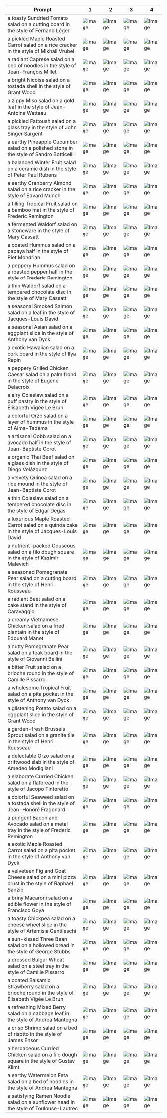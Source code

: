 | Prompt | 1 | 2 | 3 | 4 |
|-|-|-|-|-|
| a toasty Sundried Tomato salad on a cutting board in the style of Fernand Léger | ![Image](https://salad-benchmark-public-assets.s3.us-east-2.amazonaws.com/sdxl/fc782c1a-1718-40fd-8b6c-bea86389394f-0.jpg) | ![Image](https://salad-benchmark-public-assets.s3.us-east-2.amazonaws.com/sdxl/fc782c1a-1718-40fd-8b6c-bea86389394f-1.jpg) | ![Image](https://salad-benchmark-public-assets.s3.us-east-2.amazonaws.com/sdxl/fc782c1a-1718-40fd-8b6c-bea86389394f-2.jpg) | ![Image](https://salad-benchmark-public-assets.s3.us-east-2.amazonaws.com/sdxl/fc782c1a-1718-40fd-8b6c-bea86389394f-3.jpg) |
| a pickled Maple Roasted Carrot salad on a rice cracker in the style of Mikhail Vrubel | ![Image](https://salad-benchmark-public-assets.s3.us-east-2.amazonaws.com/sdxl/132ea432-86c4-4c72-a374-c8f15ac26134-0.jpg) | ![Image](https://salad-benchmark-public-assets.s3.us-east-2.amazonaws.com/sdxl/132ea432-86c4-4c72-a374-c8f15ac26134-1.jpg) | ![Image](https://salad-benchmark-public-assets.s3.us-east-2.amazonaws.com/sdxl/132ea432-86c4-4c72-a374-c8f15ac26134-2.jpg) | ![Image](https://salad-benchmark-public-assets.s3.us-east-2.amazonaws.com/sdxl/132ea432-86c4-4c72-a374-c8f15ac26134-3.jpg) |
| a radiant Caprese salad on a bed of noodles in the style of Jean-François Millet | ![Image](https://salad-benchmark-public-assets.s3.us-east-2.amazonaws.com/sdxl/4b3c69dd-0701-4edf-b408-a8de3ecb7081-0.jpg) | ![Image](https://salad-benchmark-public-assets.s3.us-east-2.amazonaws.com/sdxl/4b3c69dd-0701-4edf-b408-a8de3ecb7081-1.jpg) | ![Image](https://salad-benchmark-public-assets.s3.us-east-2.amazonaws.com/sdxl/4b3c69dd-0701-4edf-b408-a8de3ecb7081-2.jpg) | ![Image](https://salad-benchmark-public-assets.s3.us-east-2.amazonaws.com/sdxl/4b3c69dd-0701-4edf-b408-a8de3ecb7081-3.jpg) |
| a bright Nicoise salad on a tostada shell in the style of Grant Wood | ![Image](https://salad-benchmark-public-assets.s3.us-east-2.amazonaws.com/sdxl/4d6cd840-70ff-4cc2-aa49-fe55dd59b9ae-0.jpg) | ![Image](https://salad-benchmark-public-assets.s3.us-east-2.amazonaws.com/sdxl/4d6cd840-70ff-4cc2-aa49-fe55dd59b9ae-1.jpg) | ![Image](https://salad-benchmark-public-assets.s3.us-east-2.amazonaws.com/sdxl/4d6cd840-70ff-4cc2-aa49-fe55dd59b9ae-2.jpg) | ![Image](https://salad-benchmark-public-assets.s3.us-east-2.amazonaws.com/sdxl/4d6cd840-70ff-4cc2-aa49-fe55dd59b9ae-3.jpg) |
| a zippy Miso salad on a gold leaf in the style of Jean-Antoine Watteau | ![Image](https://salad-benchmark-public-assets.s3.us-east-2.amazonaws.com/sdxl/6d56f66f-4254-4ab1-a33f-414644b8bebb-0.jpg) | ![Image](https://salad-benchmark-public-assets.s3.us-east-2.amazonaws.com/sdxl/6d56f66f-4254-4ab1-a33f-414644b8bebb-1.jpg) | ![Image](https://salad-benchmark-public-assets.s3.us-east-2.amazonaws.com/sdxl/6d56f66f-4254-4ab1-a33f-414644b8bebb-2.jpg) | ![Image](https://salad-benchmark-public-assets.s3.us-east-2.amazonaws.com/sdxl/6d56f66f-4254-4ab1-a33f-414644b8bebb-3.jpg) |
| a pickled Fattoush salad on a glass tray in the style of John Singer Sargent | ![Image](https://salad-benchmark-public-assets.s3.us-east-2.amazonaws.com/sdxl/121ed0a9-6e5d-49ab-bec0-c2931117bf5e-0.jpg) | ![Image](https://salad-benchmark-public-assets.s3.us-east-2.amazonaws.com/sdxl/121ed0a9-6e5d-49ab-bec0-c2931117bf5e-1.jpg) | ![Image](https://salad-benchmark-public-assets.s3.us-east-2.amazonaws.com/sdxl/121ed0a9-6e5d-49ab-bec0-c2931117bf5e-2.jpg) | ![Image](https://salad-benchmark-public-assets.s3.us-east-2.amazonaws.com/sdxl/121ed0a9-6e5d-49ab-bec0-c2931117bf5e-3.jpg) |
| a earthy Pineapple Cucumber salad on a polished stone in the style of Sandro Botticelli | ![Image](https://salad-benchmark-public-assets.s3.us-east-2.amazonaws.com/sdxl/dcd28bd9-c5cc-4c48-aa2a-b831ffce81f0-0.jpg) | ![Image](https://salad-benchmark-public-assets.s3.us-east-2.amazonaws.com/sdxl/dcd28bd9-c5cc-4c48-aa2a-b831ffce81f0-1.jpg) | ![Image](https://salad-benchmark-public-assets.s3.us-east-2.amazonaws.com/sdxl/dcd28bd9-c5cc-4c48-aa2a-b831ffce81f0-2.jpg) | ![Image](https://salad-benchmark-public-assets.s3.us-east-2.amazonaws.com/sdxl/dcd28bd9-c5cc-4c48-aa2a-b831ffce81f0-3.jpg) |
| a balanced Winter Fruit salad on a ceramic dish in the style of Peter Paul Rubens | ![Image](https://salad-benchmark-public-assets.s3.us-east-2.amazonaws.com/sdxl/5d53fed7-06ad-4307-841c-8bee7c078392-0.jpg) | ![Image](https://salad-benchmark-public-assets.s3.us-east-2.amazonaws.com/sdxl/5d53fed7-06ad-4307-841c-8bee7c078392-1.jpg) | ![Image](https://salad-benchmark-public-assets.s3.us-east-2.amazonaws.com/sdxl/5d53fed7-06ad-4307-841c-8bee7c078392-2.jpg) | ![Image](https://salad-benchmark-public-assets.s3.us-east-2.amazonaws.com/sdxl/5d53fed7-06ad-4307-841c-8bee7c078392-3.jpg) |
| a earthy Cranberry Almond salad on a rice cracker in the style of Edvard Munch | ![Image](https://salad-benchmark-public-assets.s3.us-east-2.amazonaws.com/sdxl/a570c1e1-8cdf-459c-9f6a-f5d077f383b4-0.jpg) | ![Image](https://salad-benchmark-public-assets.s3.us-east-2.amazonaws.com/sdxl/a570c1e1-8cdf-459c-9f6a-f5d077f383b4-1.jpg) | ![Image](https://salad-benchmark-public-assets.s3.us-east-2.amazonaws.com/sdxl/a570c1e1-8cdf-459c-9f6a-f5d077f383b4-2.jpg) | ![Image](https://salad-benchmark-public-assets.s3.us-east-2.amazonaws.com/sdxl/a570c1e1-8cdf-459c-9f6a-f5d077f383b4-3.jpg) |
| a filling Tropical Fruit salad on a bamboo mat in the style of Frederic Remington | ![Image](https://salad-benchmark-public-assets.s3.us-east-2.amazonaws.com/sdxl/b803827c-7698-4c1e-ad57-5cd3ea3fdb0f-0.jpg) | ![Image](https://salad-benchmark-public-assets.s3.us-east-2.amazonaws.com/sdxl/b803827c-7698-4c1e-ad57-5cd3ea3fdb0f-1.jpg) | ![Image](https://salad-benchmark-public-assets.s3.us-east-2.amazonaws.com/sdxl/b803827c-7698-4c1e-ad57-5cd3ea3fdb0f-2.jpg) | ![Image](https://salad-benchmark-public-assets.s3.us-east-2.amazonaws.com/sdxl/b803827c-7698-4c1e-ad57-5cd3ea3fdb0f-3.jpg) |
| a fermented Waldorf salad on a stoneware in the style of Mary Cassatt | ![Image](https://salad-benchmark-public-assets.s3.us-east-2.amazonaws.com/sdxl/5498042c-5fbc-4389-a027-929dd53deeb1-0.jpg) | ![Image](https://salad-benchmark-public-assets.s3.us-east-2.amazonaws.com/sdxl/5498042c-5fbc-4389-a027-929dd53deeb1-1.jpg) | ![Image](https://salad-benchmark-public-assets.s3.us-east-2.amazonaws.com/sdxl/5498042c-5fbc-4389-a027-929dd53deeb1-2.jpg) | ![Image](https://salad-benchmark-public-assets.s3.us-east-2.amazonaws.com/sdxl/5498042c-5fbc-4389-a027-929dd53deeb1-3.jpg) |
| a coated Hummus salad on a papaya half in the style of Piet Mondrian | ![Image](https://salad-benchmark-public-assets.s3.us-east-2.amazonaws.com/sdxl/b1157278-ff1b-4d5f-a072-894dcc183538-0.jpg) | ![Image](https://salad-benchmark-public-assets.s3.us-east-2.amazonaws.com/sdxl/b1157278-ff1b-4d5f-a072-894dcc183538-1.jpg) | ![Image](https://salad-benchmark-public-assets.s3.us-east-2.amazonaws.com/sdxl/b1157278-ff1b-4d5f-a072-894dcc183538-2.jpg) | ![Image](https://salad-benchmark-public-assets.s3.us-east-2.amazonaws.com/sdxl/b1157278-ff1b-4d5f-a072-894dcc183538-3.jpg) |
| a peppery Hummus salad on a roasted pepper half in the style of Frederic Remington | ![Image](https://salad-benchmark-public-assets.s3.us-east-2.amazonaws.com/sdxl/f6e34167-441b-4b01-9a02-6d4ee3649eee-0.jpg) | ![Image](https://salad-benchmark-public-assets.s3.us-east-2.amazonaws.com/sdxl/f6e34167-441b-4b01-9a02-6d4ee3649eee-1.jpg) | ![Image](https://salad-benchmark-public-assets.s3.us-east-2.amazonaws.com/sdxl/f6e34167-441b-4b01-9a02-6d4ee3649eee-2.jpg) | ![Image](https://salad-benchmark-public-assets.s3.us-east-2.amazonaws.com/sdxl/f6e34167-441b-4b01-9a02-6d4ee3649eee-3.jpg) |
| a thin Waldorf salad on a tempered chocolate disc in the style of Mary Cassatt | ![Image](https://salad-benchmark-public-assets.s3.us-east-2.amazonaws.com/sdxl/a79d20dd-a58a-437b-a3dd-8efa9302671a-0.jpg) | ![Image](https://salad-benchmark-public-assets.s3.us-east-2.amazonaws.com/sdxl/a79d20dd-a58a-437b-a3dd-8efa9302671a-1.jpg) | ![Image](https://salad-benchmark-public-assets.s3.us-east-2.amazonaws.com/sdxl/a79d20dd-a58a-437b-a3dd-8efa9302671a-2.jpg) | ![Image](https://salad-benchmark-public-assets.s3.us-east-2.amazonaws.com/sdxl/a79d20dd-a58a-437b-a3dd-8efa9302671a-3.jpg) |
| a seasonal Smoked Salmon salad on a leaf in the style of Jacques-Louis David | ![Image](https://salad-benchmark-public-assets.s3.us-east-2.amazonaws.com/sdxl/d6d4d60b-0d91-4465-b295-0f019c559074-0.jpg) | ![Image](https://salad-benchmark-public-assets.s3.us-east-2.amazonaws.com/sdxl/d6d4d60b-0d91-4465-b295-0f019c559074-1.jpg) | ![Image](https://salad-benchmark-public-assets.s3.us-east-2.amazonaws.com/sdxl/d6d4d60b-0d91-4465-b295-0f019c559074-2.jpg) | ![Image](https://salad-benchmark-public-assets.s3.us-east-2.amazonaws.com/sdxl/d6d4d60b-0d91-4465-b295-0f019c559074-3.jpg) |
| a seasonal Asian salad on a eggplant slice in the style of Anthony van Dyck | ![Image](https://salad-benchmark-public-assets.s3.us-east-2.amazonaws.com/sdxl/fb69b723-9ea8-4442-8582-ad18474ead9d-0.jpg) | ![Image](https://salad-benchmark-public-assets.s3.us-east-2.amazonaws.com/sdxl/fb69b723-9ea8-4442-8582-ad18474ead9d-1.jpg) | ![Image](https://salad-benchmark-public-assets.s3.us-east-2.amazonaws.com/sdxl/fb69b723-9ea8-4442-8582-ad18474ead9d-2.jpg) | ![Image](https://salad-benchmark-public-assets.s3.us-east-2.amazonaws.com/sdxl/fb69b723-9ea8-4442-8582-ad18474ead9d-3.jpg) |
| a exotic Hawaiian salad on a cork board in the style of Ilya Repin | ![Image](https://salad-benchmark-public-assets.s3.us-east-2.amazonaws.com/sdxl/c5b6cf7d-a206-4318-bedf-b38da2abed49-0.jpg) | ![Image](https://salad-benchmark-public-assets.s3.us-east-2.amazonaws.com/sdxl/c5b6cf7d-a206-4318-bedf-b38da2abed49-1.jpg) | ![Image](https://salad-benchmark-public-assets.s3.us-east-2.amazonaws.com/sdxl/c5b6cf7d-a206-4318-bedf-b38da2abed49-2.jpg) | ![Image](https://salad-benchmark-public-assets.s3.us-east-2.amazonaws.com/sdxl/c5b6cf7d-a206-4318-bedf-b38da2abed49-3.jpg) |
| a peppery Grilled Chicken Caesar salad on a palm frond in the style of Eugène Delacroix | ![Image](https://salad-benchmark-public-assets.s3.us-east-2.amazonaws.com/sdxl/5c06fccb-74e1-4244-b8f4-24e7e91d0ced-0.jpg) | ![Image](https://salad-benchmark-public-assets.s3.us-east-2.amazonaws.com/sdxl/5c06fccb-74e1-4244-b8f4-24e7e91d0ced-1.jpg) | ![Image](https://salad-benchmark-public-assets.s3.us-east-2.amazonaws.com/sdxl/5c06fccb-74e1-4244-b8f4-24e7e91d0ced-2.jpg) | ![Image](https://salad-benchmark-public-assets.s3.us-east-2.amazonaws.com/sdxl/5c06fccb-74e1-4244-b8f4-24e7e91d0ced-3.jpg) |
| a airy Coleslaw salad on a puff pastry in the style of Élisabeth Vigée Le Brun | ![Image](https://salad-benchmark-public-assets.s3.us-east-2.amazonaws.com/sdxl/641da8aa-21b6-42ec-8714-23f2af4ca743-0.jpg) | ![Image](https://salad-benchmark-public-assets.s3.us-east-2.amazonaws.com/sdxl/641da8aa-21b6-42ec-8714-23f2af4ca743-1.jpg) | ![Image](https://salad-benchmark-public-assets.s3.us-east-2.amazonaws.com/sdxl/641da8aa-21b6-42ec-8714-23f2af4ca743-2.jpg) | ![Image](https://salad-benchmark-public-assets.s3.us-east-2.amazonaws.com/sdxl/641da8aa-21b6-42ec-8714-23f2af4ca743-3.jpg) |
| a colorful Orzo salad on a layer of hummus in the style of Alma-Tadema | ![Image](https://salad-benchmark-public-assets.s3.us-east-2.amazonaws.com/sdxl/56eb9d02-cb61-46cb-9d29-89629e4e0521-0.jpg) | ![Image](https://salad-benchmark-public-assets.s3.us-east-2.amazonaws.com/sdxl/56eb9d02-cb61-46cb-9d29-89629e4e0521-1.jpg) | ![Image](https://salad-benchmark-public-assets.s3.us-east-2.amazonaws.com/sdxl/56eb9d02-cb61-46cb-9d29-89629e4e0521-2.jpg) | ![Image](https://salad-benchmark-public-assets.s3.us-east-2.amazonaws.com/sdxl/56eb9d02-cb61-46cb-9d29-89629e4e0521-3.jpg) |
| a artisanal Cobb salad on a avocado half in the style of Jean-Baptiste Corot | ![Image](https://salad-benchmark-public-assets.s3.us-east-2.amazonaws.com/sdxl/08a95abd-2330-4bf8-9f57-411f644abf95-0.jpg) | ![Image](https://salad-benchmark-public-assets.s3.us-east-2.amazonaws.com/sdxl/08a95abd-2330-4bf8-9f57-411f644abf95-1.jpg) | ![Image](https://salad-benchmark-public-assets.s3.us-east-2.amazonaws.com/sdxl/08a95abd-2330-4bf8-9f57-411f644abf95-2.jpg) | ![Image](https://salad-benchmark-public-assets.s3.us-east-2.amazonaws.com/sdxl/08a95abd-2330-4bf8-9f57-411f644abf95-3.jpg) |
| a organic Thai Beef salad on a glass dish in the style of Diego Velázquez | ![Image](https://salad-benchmark-public-assets.s3.us-east-2.amazonaws.com/sdxl/18fb890f-2b4e-4239-ad20-c3fbd97d2b77-0.jpg) | ![Image](https://salad-benchmark-public-assets.s3.us-east-2.amazonaws.com/sdxl/18fb890f-2b4e-4239-ad20-c3fbd97d2b77-1.jpg) | ![Image](https://salad-benchmark-public-assets.s3.us-east-2.amazonaws.com/sdxl/18fb890f-2b4e-4239-ad20-c3fbd97d2b77-2.jpg) | ![Image](https://salad-benchmark-public-assets.s3.us-east-2.amazonaws.com/sdxl/18fb890f-2b4e-4239-ad20-c3fbd97d2b77-3.jpg) |
| a velvety Quinoa salad on a rice mound in the style of Jean-Baptiste Corot | ![Image](https://salad-benchmark-public-assets.s3.us-east-2.amazonaws.com/sdxl/34c7cd8d-76ef-4841-9d2c-09c1094b442a-0.jpg) | ![Image](https://salad-benchmark-public-assets.s3.us-east-2.amazonaws.com/sdxl/34c7cd8d-76ef-4841-9d2c-09c1094b442a-1.jpg) | ![Image](https://salad-benchmark-public-assets.s3.us-east-2.amazonaws.com/sdxl/34c7cd8d-76ef-4841-9d2c-09c1094b442a-2.jpg) | ![Image](https://salad-benchmark-public-assets.s3.us-east-2.amazonaws.com/sdxl/34c7cd8d-76ef-4841-9d2c-09c1094b442a-3.jpg) |
| a thin Coleslaw salad on a tempered chocolate disc in the style of Edgar Degas | ![Image](https://salad-benchmark-public-assets.s3.us-east-2.amazonaws.com/sdxl/dc3df0d3-6f6d-4788-beb7-51e1e39ca9a1-0.jpg) | ![Image](https://salad-benchmark-public-assets.s3.us-east-2.amazonaws.com/sdxl/dc3df0d3-6f6d-4788-beb7-51e1e39ca9a1-1.jpg) | ![Image](https://salad-benchmark-public-assets.s3.us-east-2.amazonaws.com/sdxl/dc3df0d3-6f6d-4788-beb7-51e1e39ca9a1-2.jpg) | ![Image](https://salad-benchmark-public-assets.s3.us-east-2.amazonaws.com/sdxl/dc3df0d3-6f6d-4788-beb7-51e1e39ca9a1-3.jpg) |
| a luxurious Maple Roasted Carrot salad on a quinoa cake in the style of Jacques-Louis David | ![Image](https://salad-benchmark-public-assets.s3.us-east-2.amazonaws.com/sdxl/1eb6e6b1-a919-456e-8e6c-9a67df16fcd9-0.jpg) | ![Image](https://salad-benchmark-public-assets.s3.us-east-2.amazonaws.com/sdxl/1eb6e6b1-a919-456e-8e6c-9a67df16fcd9-1.jpg) | ![Image](https://salad-benchmark-public-assets.s3.us-east-2.amazonaws.com/sdxl/1eb6e6b1-a919-456e-8e6c-9a67df16fcd9-2.jpg) | ![Image](https://salad-benchmark-public-assets.s3.us-east-2.amazonaws.com/sdxl/1eb6e6b1-a919-456e-8e6c-9a67df16fcd9-3.jpg) |
| a nutrient-packed Couscous salad on a filo dough square in the style of Kazimir Malevich | ![Image](https://salad-benchmark-public-assets.s3.us-east-2.amazonaws.com/sdxl/f78ad2b7-57ab-4008-a74a-ef51a1a886ac-0.jpg) | ![Image](https://salad-benchmark-public-assets.s3.us-east-2.amazonaws.com/sdxl/f78ad2b7-57ab-4008-a74a-ef51a1a886ac-1.jpg) | ![Image](https://salad-benchmark-public-assets.s3.us-east-2.amazonaws.com/sdxl/f78ad2b7-57ab-4008-a74a-ef51a1a886ac-2.jpg) | ![Image](https://salad-benchmark-public-assets.s3.us-east-2.amazonaws.com/sdxl/f78ad2b7-57ab-4008-a74a-ef51a1a886ac-3.jpg) |
| a seasoned Pomegranate Pear salad on a cutting board in the style of Henri Rousseau | ![Image](https://salad-benchmark-public-assets.s3.us-east-2.amazonaws.com/sdxl/a4b8ab78-552f-4d6e-8f10-86d3197b2fec-0.jpg) | ![Image](https://salad-benchmark-public-assets.s3.us-east-2.amazonaws.com/sdxl/a4b8ab78-552f-4d6e-8f10-86d3197b2fec-1.jpg) | ![Image](https://salad-benchmark-public-assets.s3.us-east-2.amazonaws.com/sdxl/a4b8ab78-552f-4d6e-8f10-86d3197b2fec-2.jpg) | ![Image](https://salad-benchmark-public-assets.s3.us-east-2.amazonaws.com/sdxl/a4b8ab78-552f-4d6e-8f10-86d3197b2fec-3.jpg) |
| a radiant Beet salad on a cake stand in the style of Caravaggio | ![Image](https://salad-benchmark-public-assets.s3.us-east-2.amazonaws.com/sdxl/1b712e64-8373-454f-84ab-30f9df8c58b9-0.jpg) | ![Image](https://salad-benchmark-public-assets.s3.us-east-2.amazonaws.com/sdxl/1b712e64-8373-454f-84ab-30f9df8c58b9-1.jpg) | ![Image](https://salad-benchmark-public-assets.s3.us-east-2.amazonaws.com/sdxl/1b712e64-8373-454f-84ab-30f9df8c58b9-2.jpg) | ![Image](https://salad-benchmark-public-assets.s3.us-east-2.amazonaws.com/sdxl/1b712e64-8373-454f-84ab-30f9df8c58b9-3.jpg) |
| a creamy Vietnamese Chicken salad on a fried plantain in the style of Edouard Manet | ![Image](https://salad-benchmark-public-assets.s3.us-east-2.amazonaws.com/sdxl/a81ac8e6-a011-4bcb-a6d2-e123d355c27b-0.jpg) | ![Image](https://salad-benchmark-public-assets.s3.us-east-2.amazonaws.com/sdxl/a81ac8e6-a011-4bcb-a6d2-e123d355c27b-1.jpg) | ![Image](https://salad-benchmark-public-assets.s3.us-east-2.amazonaws.com/sdxl/a81ac8e6-a011-4bcb-a6d2-e123d355c27b-2.jpg) | ![Image](https://salad-benchmark-public-assets.s3.us-east-2.amazonaws.com/sdxl/a81ac8e6-a011-4bcb-a6d2-e123d355c27b-3.jpg) |
| a nutty Pomegranate Pear salad on a teak board in the style of Giovanni Bellini | ![Image](https://salad-benchmark-public-assets.s3.us-east-2.amazonaws.com/sdxl/160bb256-f1f1-4b76-90c9-a28855ce93e9-0.jpg) | ![Image](https://salad-benchmark-public-assets.s3.us-east-2.amazonaws.com/sdxl/160bb256-f1f1-4b76-90c9-a28855ce93e9-1.jpg) | ![Image](https://salad-benchmark-public-assets.s3.us-east-2.amazonaws.com/sdxl/160bb256-f1f1-4b76-90c9-a28855ce93e9-2.jpg) | ![Image](https://salad-benchmark-public-assets.s3.us-east-2.amazonaws.com/sdxl/160bb256-f1f1-4b76-90c9-a28855ce93e9-3.jpg) |
| a bitter Fruit salad on a brioche round in the style of Camille Pissarro | ![Image](https://salad-benchmark-public-assets.s3.us-east-2.amazonaws.com/sdxl/b60664a8-670b-433b-bd41-2f1f737fefa2-0.jpg) | ![Image](https://salad-benchmark-public-assets.s3.us-east-2.amazonaws.com/sdxl/b60664a8-670b-433b-bd41-2f1f737fefa2-1.jpg) | ![Image](https://salad-benchmark-public-assets.s3.us-east-2.amazonaws.com/sdxl/b60664a8-670b-433b-bd41-2f1f737fefa2-2.jpg) | ![Image](https://salad-benchmark-public-assets.s3.us-east-2.amazonaws.com/sdxl/b60664a8-670b-433b-bd41-2f1f737fefa2-3.jpg) |
| a wholesome Tropical Fruit salad on a pita pocket in the style of Anthony van Dyck | ![Image](https://salad-benchmark-public-assets.s3.us-east-2.amazonaws.com/sdxl/d330b4bb-2281-4676-a2b5-1947cae19652-0.jpg) | ![Image](https://salad-benchmark-public-assets.s3.us-east-2.amazonaws.com/sdxl/d330b4bb-2281-4676-a2b5-1947cae19652-1.jpg) | ![Image](https://salad-benchmark-public-assets.s3.us-east-2.amazonaws.com/sdxl/d330b4bb-2281-4676-a2b5-1947cae19652-2.jpg) | ![Image](https://salad-benchmark-public-assets.s3.us-east-2.amazonaws.com/sdxl/d330b4bb-2281-4676-a2b5-1947cae19652-3.jpg) |
| a glistening Potato salad on a eggplant slice in the style of Grant Wood | ![Image](https://salad-benchmark-public-assets.s3.us-east-2.amazonaws.com/sdxl/85ed9653-bbd2-416f-bbdd-bf155d24daba-0.jpg) | ![Image](https://salad-benchmark-public-assets.s3.us-east-2.amazonaws.com/sdxl/85ed9653-bbd2-416f-bbdd-bf155d24daba-1.jpg) | ![Image](https://salad-benchmark-public-assets.s3.us-east-2.amazonaws.com/sdxl/85ed9653-bbd2-416f-bbdd-bf155d24daba-2.jpg) | ![Image](https://salad-benchmark-public-assets.s3.us-east-2.amazonaws.com/sdxl/85ed9653-bbd2-416f-bbdd-bf155d24daba-3.jpg) |
| a garden-fresh Brussels Sprout salad on a granite tile in the style of Henri Rousseau | ![Image](https://salad-benchmark-public-assets.s3.us-east-2.amazonaws.com/sdxl/ef22897f-8a66-4c47-ac7f-fbae2091a7fb-0.jpg) | ![Image](https://salad-benchmark-public-assets.s3.us-east-2.amazonaws.com/sdxl/ef22897f-8a66-4c47-ac7f-fbae2091a7fb-1.jpg) | ![Image](https://salad-benchmark-public-assets.s3.us-east-2.amazonaws.com/sdxl/ef22897f-8a66-4c47-ac7f-fbae2091a7fb-2.jpg) | ![Image](https://salad-benchmark-public-assets.s3.us-east-2.amazonaws.com/sdxl/ef22897f-8a66-4c47-ac7f-fbae2091a7fb-3.jpg) |
| a delectable Orzo salad on a driftwood slab in the style of Amedeo Modigliani | ![Image](https://salad-benchmark-public-assets.s3.us-east-2.amazonaws.com/sdxl/6bc8823f-3825-47bf-a526-81a8e9e4ec56-0.jpg) | ![Image](https://salad-benchmark-public-assets.s3.us-east-2.amazonaws.com/sdxl/6bc8823f-3825-47bf-a526-81a8e9e4ec56-1.jpg) | ![Image](https://salad-benchmark-public-assets.s3.us-east-2.amazonaws.com/sdxl/6bc8823f-3825-47bf-a526-81a8e9e4ec56-2.jpg) | ![Image](https://salad-benchmark-public-assets.s3.us-east-2.amazonaws.com/sdxl/6bc8823f-3825-47bf-a526-81a8e9e4ec56-3.jpg) |
| a elaborate Curried Chicken salad on a flatbread in the style of Jacopo Tintoretto | ![Image](https://salad-benchmark-public-assets.s3.us-east-2.amazonaws.com/sdxl/e5e86237-07f8-4a6a-8ccb-3dcd9326bd13-0.jpg) | ![Image](https://salad-benchmark-public-assets.s3.us-east-2.amazonaws.com/sdxl/e5e86237-07f8-4a6a-8ccb-3dcd9326bd13-1.jpg) | ![Image](https://salad-benchmark-public-assets.s3.us-east-2.amazonaws.com/sdxl/e5e86237-07f8-4a6a-8ccb-3dcd9326bd13-2.jpg) | ![Image](https://salad-benchmark-public-assets.s3.us-east-2.amazonaws.com/sdxl/e5e86237-07f8-4a6a-8ccb-3dcd9326bd13-3.jpg) |
| a colorful Seaweed salad on a tostada shell in the style of Jean-Honoré Fragonard | ![Image](https://salad-benchmark-public-assets.s3.us-east-2.amazonaws.com/sdxl/797f2621-a13e-453f-ba9f-1e5f00f920da-0.jpg) | ![Image](https://salad-benchmark-public-assets.s3.us-east-2.amazonaws.com/sdxl/797f2621-a13e-453f-ba9f-1e5f00f920da-1.jpg) | ![Image](https://salad-benchmark-public-assets.s3.us-east-2.amazonaws.com/sdxl/797f2621-a13e-453f-ba9f-1e5f00f920da-2.jpg) | ![Image](https://salad-benchmark-public-assets.s3.us-east-2.amazonaws.com/sdxl/797f2621-a13e-453f-ba9f-1e5f00f920da-3.jpg) |
| a pungent Bacon and Avocado salad on a metal tray in the style of Frederic Remington | ![Image](https://salad-benchmark-public-assets.s3.us-east-2.amazonaws.com/sdxl/c0e9429f-96ee-4edd-b7f4-c01574ba55cc-0.jpg) | ![Image](https://salad-benchmark-public-assets.s3.us-east-2.amazonaws.com/sdxl/c0e9429f-96ee-4edd-b7f4-c01574ba55cc-1.jpg) | ![Image](https://salad-benchmark-public-assets.s3.us-east-2.amazonaws.com/sdxl/c0e9429f-96ee-4edd-b7f4-c01574ba55cc-2.jpg) | ![Image](https://salad-benchmark-public-assets.s3.us-east-2.amazonaws.com/sdxl/c0e9429f-96ee-4edd-b7f4-c01574ba55cc-3.jpg) |
| a exotic Maple Roasted Carrot salad on a pita pocket in the style of Anthony van Dyck | ![Image](https://salad-benchmark-public-assets.s3.us-east-2.amazonaws.com/sdxl/b2eb346d-b42c-416f-ba05-73ad90f208ec-0.jpg) | ![Image](https://salad-benchmark-public-assets.s3.us-east-2.amazonaws.com/sdxl/b2eb346d-b42c-416f-ba05-73ad90f208ec-1.jpg) | ![Image](https://salad-benchmark-public-assets.s3.us-east-2.amazonaws.com/sdxl/b2eb346d-b42c-416f-ba05-73ad90f208ec-2.jpg) | ![Image](https://salad-benchmark-public-assets.s3.us-east-2.amazonaws.com/sdxl/b2eb346d-b42c-416f-ba05-73ad90f208ec-3.jpg) |
| a velveteen Fig and Goat Cheese salad on a mini pizza crust in the style of Raphael Sanzio | ![Image](https://salad-benchmark-public-assets.s3.us-east-2.amazonaws.com/sdxl/81a4b214-f35e-4149-a037-5f86c2d84332-0.jpg) | ![Image](https://salad-benchmark-public-assets.s3.us-east-2.amazonaws.com/sdxl/81a4b214-f35e-4149-a037-5f86c2d84332-1.jpg) | ![Image](https://salad-benchmark-public-assets.s3.us-east-2.amazonaws.com/sdxl/81a4b214-f35e-4149-a037-5f86c2d84332-2.jpg) | ![Image](https://salad-benchmark-public-assets.s3.us-east-2.amazonaws.com/sdxl/81a4b214-f35e-4149-a037-5f86c2d84332-3.jpg) |
| a briny Macaroni salad on a edible flower in the style of Francisco Goya | ![Image](https://salad-benchmark-public-assets.s3.us-east-2.amazonaws.com/sdxl/fdf86891-c3ba-48e7-be35-e84436470ca3-0.jpg) | ![Image](https://salad-benchmark-public-assets.s3.us-east-2.amazonaws.com/sdxl/fdf86891-c3ba-48e7-be35-e84436470ca3-1.jpg) | ![Image](https://salad-benchmark-public-assets.s3.us-east-2.amazonaws.com/sdxl/fdf86891-c3ba-48e7-be35-e84436470ca3-2.jpg) | ![Image](https://salad-benchmark-public-assets.s3.us-east-2.amazonaws.com/sdxl/fdf86891-c3ba-48e7-be35-e84436470ca3-3.jpg) |
| a toasty Chickpea salad on a cheese wheel slice in the style of Artemisia Gentileschi | ![Image](https://salad-benchmark-public-assets.s3.us-east-2.amazonaws.com/sdxl/c6ac4d36-8187-49db-91ed-4b1a2f5b4e64-0.jpg) | ![Image](https://salad-benchmark-public-assets.s3.us-east-2.amazonaws.com/sdxl/c6ac4d36-8187-49db-91ed-4b1a2f5b4e64-1.jpg) | ![Image](https://salad-benchmark-public-assets.s3.us-east-2.amazonaws.com/sdxl/c6ac4d36-8187-49db-91ed-4b1a2f5b4e64-2.jpg) | ![Image](https://salad-benchmark-public-assets.s3.us-east-2.amazonaws.com/sdxl/c6ac4d36-8187-49db-91ed-4b1a2f5b4e64-3.jpg) |
| a sun-kissed Three Bean salad on a hollowed bread in the style of George Stubbs | ![Image](https://salad-benchmark-public-assets.s3.us-east-2.amazonaws.com/sdxl/4026bb4e-ebc3-4103-898f-a9a70fa42b25-0.jpg) | ![Image](https://salad-benchmark-public-assets.s3.us-east-2.amazonaws.com/sdxl/4026bb4e-ebc3-4103-898f-a9a70fa42b25-1.jpg) | ![Image](https://salad-benchmark-public-assets.s3.us-east-2.amazonaws.com/sdxl/4026bb4e-ebc3-4103-898f-a9a70fa42b25-2.jpg) | ![Image](https://salad-benchmark-public-assets.s3.us-east-2.amazonaws.com/sdxl/4026bb4e-ebc3-4103-898f-a9a70fa42b25-3.jpg) |
| a dressed Bulgur Wheat salad on a steel tray in the style of Camille Pissarro | ![Image](https://salad-benchmark-public-assets.s3.us-east-2.amazonaws.com/sdxl/95ecf152-4b79-4826-9acc-4a6500ebe796-0.jpg) | ![Image](https://salad-benchmark-public-assets.s3.us-east-2.amazonaws.com/sdxl/95ecf152-4b79-4826-9acc-4a6500ebe796-1.jpg) | ![Image](https://salad-benchmark-public-assets.s3.us-east-2.amazonaws.com/sdxl/95ecf152-4b79-4826-9acc-4a6500ebe796-2.jpg) | ![Image](https://salad-benchmark-public-assets.s3.us-east-2.amazonaws.com/sdxl/95ecf152-4b79-4826-9acc-4a6500ebe796-3.jpg) |
| a coated Balsamic Strawberry salad on a brioche round in the style of Élisabeth Vigée Le Brun | ![Image](https://salad-benchmark-public-assets.s3.us-east-2.amazonaws.com/sdxl/c325af1d-060c-4a2b-bc14-d2c1a06c9043-0.jpg) | ![Image](https://salad-benchmark-public-assets.s3.us-east-2.amazonaws.com/sdxl/c325af1d-060c-4a2b-bc14-d2c1a06c9043-1.jpg) | ![Image](https://salad-benchmark-public-assets.s3.us-east-2.amazonaws.com/sdxl/c325af1d-060c-4a2b-bc14-d2c1a06c9043-2.jpg) | ![Image](https://salad-benchmark-public-assets.s3.us-east-2.amazonaws.com/sdxl/c325af1d-060c-4a2b-bc14-d2c1a06c9043-3.jpg) |
| a refreshing Mixed Berry salad on a cabbage leaf in the style of Andrea Mantegna | ![Image](https://salad-benchmark-public-assets.s3.us-east-2.amazonaws.com/sdxl/d78c8d8c-a988-45b2-8586-287e5df5e07f-0.jpg) | ![Image](https://salad-benchmark-public-assets.s3.us-east-2.amazonaws.com/sdxl/d78c8d8c-a988-45b2-8586-287e5df5e07f-1.jpg) | ![Image](https://salad-benchmark-public-assets.s3.us-east-2.amazonaws.com/sdxl/d78c8d8c-a988-45b2-8586-287e5df5e07f-2.jpg) | ![Image](https://salad-benchmark-public-assets.s3.us-east-2.amazonaws.com/sdxl/d78c8d8c-a988-45b2-8586-287e5df5e07f-3.jpg) |
| a crisp Shrimp salad on a bed of risotto in the style of James Ensor | ![Image](https://salad-benchmark-public-assets.s3.us-east-2.amazonaws.com/sdxl/0e558c3d-a534-4dba-a5b4-0a2461409cb1-0.jpg) | ![Image](https://salad-benchmark-public-assets.s3.us-east-2.amazonaws.com/sdxl/0e558c3d-a534-4dba-a5b4-0a2461409cb1-1.jpg) | ![Image](https://salad-benchmark-public-assets.s3.us-east-2.amazonaws.com/sdxl/0e558c3d-a534-4dba-a5b4-0a2461409cb1-2.jpg) | ![Image](https://salad-benchmark-public-assets.s3.us-east-2.amazonaws.com/sdxl/0e558c3d-a534-4dba-a5b4-0a2461409cb1-3.jpg) |
| a herbaceous Curried Chicken salad on a filo dough square in the style of Gustav Klimt | ![Image](https://salad-benchmark-public-assets.s3.us-east-2.amazonaws.com/sdxl/036d0e61-7712-444a-b808-0430c2ffda2c-0.jpg) | ![Image](https://salad-benchmark-public-assets.s3.us-east-2.amazonaws.com/sdxl/036d0e61-7712-444a-b808-0430c2ffda2c-1.jpg) | ![Image](https://salad-benchmark-public-assets.s3.us-east-2.amazonaws.com/sdxl/036d0e61-7712-444a-b808-0430c2ffda2c-2.jpg) | ![Image](https://salad-benchmark-public-assets.s3.us-east-2.amazonaws.com/sdxl/036d0e61-7712-444a-b808-0430c2ffda2c-3.jpg) |
| a earthy Watermelon Feta salad on a bed of noodles in the style of Andrea Mantegna | ![Image](https://salad-benchmark-public-assets.s3.us-east-2.amazonaws.com/sdxl/6f171180-b10d-44fe-9ab9-55dd813ada44-0.jpg) | ![Image](https://salad-benchmark-public-assets.s3.us-east-2.amazonaws.com/sdxl/6f171180-b10d-44fe-9ab9-55dd813ada44-1.jpg) | ![Image](https://salad-benchmark-public-assets.s3.us-east-2.amazonaws.com/sdxl/6f171180-b10d-44fe-9ab9-55dd813ada44-2.jpg) | ![Image](https://salad-benchmark-public-assets.s3.us-east-2.amazonaws.com/sdxl/6f171180-b10d-44fe-9ab9-55dd813ada44-3.jpg) |
| a satisfying Ramen Noodle salad on a sunflower head in the style of Toulouse-Lautrec | ![Image](https://salad-benchmark-public-assets.s3.us-east-2.amazonaws.com/sdxl/2ac9770e-6696-4edc-b1b1-6e9c8435100e-0.jpg) | ![Image](https://salad-benchmark-public-assets.s3.us-east-2.amazonaws.com/sdxl/2ac9770e-6696-4edc-b1b1-6e9c8435100e-1.jpg) | ![Image](https://salad-benchmark-public-assets.s3.us-east-2.amazonaws.com/sdxl/2ac9770e-6696-4edc-b1b1-6e9c8435100e-2.jpg) | ![Image](https://salad-benchmark-public-assets.s3.us-east-2.amazonaws.com/sdxl/2ac9770e-6696-4edc-b1b1-6e9c8435100e-3.jpg) |
